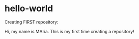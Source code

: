 # hello-world
Creating FIRST repository:

Hi, my name is MAria. This is my first time creating a repository!
